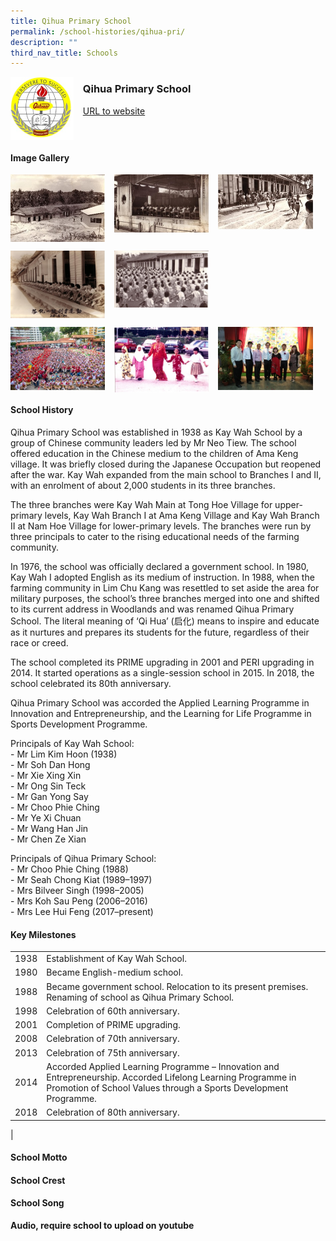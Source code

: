 ```yaml
---
title: Qihua Primary School
permalink: /school-histories/qihua-pri/
description: ""
third_nav_title: Schools
---
```

<img src="/images/qihuapri1.png" style="width:20%;margin-right:15px;" align = "left">

### **Qihua Primary School**
[URL to website](https://www.qihuapri.moe.edu.sg/) 

<br clear="left">

#### **Image Gallery**

<p><a href="https://staging.d1yxymztqoj7qn.amplifyapp.com/images/qihuapri2.jpg">  
<img src="/images/qihuapri2.jpg" style="width:30%;margin-right:15px;" align = "left">
</a></p>

<p><a href="https://staging.d1yxymztqoj7qn.amplifyapp.com/images/qihuapri3.jpg">  
<img src="/images/qihuapri3.jpg" style="width:30%;margin-right:15px;" align = "left">
</a></p>

<p><a href="https://staging.d1yxymztqoj7qn.amplifyapp.com/images/qihuapri4.jpg">  
<img src="/images/qihuapri4.jpg" style="width:30%;margin-right:15px;" align = "left">
</a></p>

<br clear="left">

<p><a href="https://staging.d1yxymztqoj7qn.amplifyapp.com/images/qihuapri5.jpg">  
<img src="/images/qihuapri5.jpg" style="width:30%;margin-right:15px;" align = "left">
</a></p>

<p><a href="https://staging.d1yxymztqoj7qn.amplifyapp.com/images/qihuapri6.jpg">  
<img src="/images/qihuapri6.jpg" style="width:30%;margin-right:15px;" align = "left">
</a></p>

<br clear="left">

<p><a href="https://staging.d1yxymztqoj7qn.amplifyapp.com/images/qihuapri7.jpg">  
<img src="/images/qihuapri7.jpg" style="width:30%;margin-right:15px;" align = "left">
</a></p>

<p><a href="https://staging.d1yxymztqoj7qn.amplifyapp.com/images/qihuapri8.jpg">  
<img src="/images/qihuapri8.jpg" style="width:30%;margin-right:15px;" align = "left">
</a></p>

<p><a href="https://staging.d1yxymztqoj7qn.amplifyapp.com/images/qihuapri9.jpg">  
<img src="/images/qihuapri9.jpg" style="width:30%;margin-right:15px;" align = "left">
</a></p>

<br clear="left">

#### **School History**
Qihua Primary School was established in 1938 as Kay Wah School by a group of Chinese community leaders led by Mr Neo Tiew. The school offered education in the Chinese medium to the children of Ama Keng village. It was briefly closed during the Japanese Occupation but reopened after the war. Kay Wah expanded from the main school to Branches I and II, with an enrolment of about 2,000 students in its three branches.

The three branches were Kay Wah Main at Tong Hoe Village for upper-primary levels, Kay Wah Branch I at Ama Keng Village and Kay Wah Branch II at Nam Hoe Village for lower-primary levels. The branches were run by three principals to cater to the rising educational needs of the farming community.

In 1976, the school was officially declared a government school. In 1980, Kay Wah I adopted English as its medium of instruction. In 1988, when the farming community in Lim Chu Kang was resettled to set aside the area for military purposes, the school’s three branches merged into one and shifted to its current address in Woodlands and was renamed Qihua Primary School. The literal meaning of ‘Qi Hua’ (启化) means to inspire and educate as it nurtures and prepares its students for the future, regardless of their race or creed.

The school completed its PRIME upgrading in 2001 and PERI upgrading in 2014. It started operations as a single-session school in 2015. In 2018, the school celebrated its 80th anniversary.

Qihua Primary School was accorded the Applied Learning Programme in Innovation and Entrepreneurship, and the Learning for Life Programme in Sports Development Programme.

Principals of Kay Wah School:<br>
\- Mr Lim Kim Hoon (1938)<br>
\- Mr Soh Dan Hong<br>
\- Mr Xie Xing Xin<br>
\- Mr Ong Sin Teck<br>
\- Mr Gan Yong Say<br>
\- Mr Choo Phie Ching<br>
\- Mr Ye Xi Chuan<br>
\- Mr Wang Han Jin<br>
\- Mr Chen Ze Xian

Principals of Qihua Primary School:<br>
\- Mr Choo Phie Ching (1988)<br>
\- Mr Seah Chong Kiat (1989–1997)<br>
\- Mrs Bilveer Singh (1998–2005)<br>
\- Mrs Koh Sau Peng (2006–2016)<br>
\- Mrs Lee Hui Feng (2017–present)

#### **Key Milestones**

|  |  |
|:---:|---|
| 1938 | Establishment of Kay Wah School. |
| 1980 | Became English-medium school. |
| 1988 | Became government school. Relocation to its present premises. Renaming of school as Qihua Primary School. |
| 1998 | Celebration of 60th anniversary. |
| 2001 | Completion of PRIME upgrading. |
| 2008 | Celebration of 70th anniversary. |
| 2013 | Celebration of 75th anniversary. |
| 2014 | Accorded Applied Learning Programme – Innovation and Entrepreneurship. Accorded Lifelong Learning Programme in Promotion of School Values through a Sports Development Programme. |
| 2018 | Celebration of 80th anniversary. |
|

#### **School Motto**


#### **School Crest**


#### **School Song**
**Audio, require school to upload on youtube**